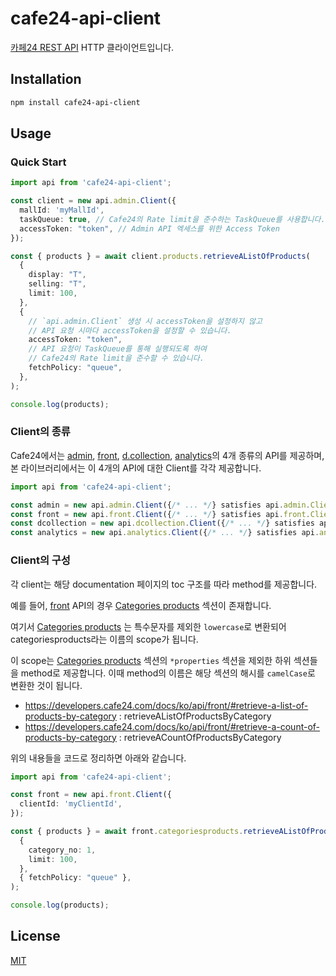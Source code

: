 # cafe24-api-client

[카페24 REST API](https://developers.cafe24.com/docs/api) HTTP 클라이언트입니다.

## Installation

```bash
npm install cafe24-api-client
```

## Usage

### Quick Start

```typescript
import api from 'cafe24-api-client';

const client = new api.admin.Client({
  mallId: 'myMallId',
  taskQueue: true, // Cafe24의 Rate limit을 준수하는 TaskQueue를 사용합니다.
  accessToken: "token", // Admin API 엑세스를 위한 Access Token
});

const { products } = await client.products.retrieveAListOfProducts(
  {
    display: "T",
    selling: "T",
    limit: 100,
  },
  { 
    // `api.admin.Client` 생성 시 accessToken을 설정하지 않고 
    // API 요청 시마다 accessToken을 설정할 수 있습니다.
    accessToken: "token", 
    // API 요청이 TaskQueue를 통해 실행되도록 하여
    // Cafe24의 Rate limit을 준수할 수 있습니다.
    fetchPolicy: "queue",
  },
);

console.log(products);
```

### Client의 종류

Cafe24에서는 [admin], [front], [d.collection], [analytics]의 4개 종류의 API를 제공하며, 
본 라이브러리에서는 이 4개의 API에 대한 Client를 각각 제공합니다.

```typescript
import api from 'cafe24-api-client';

const admin = new api.admin.Client({/* ... */} satisfies api.admin.ClientOptions);
const front = new api.front.Client({/* ... */} satisfies api.front.ClientOptions);
const dcollection = new api.dcollection.Client({/* ... */} satisfies api.dcollection.ClientOptions);
const analytics = new api.analytics.Client({/* ... */} satisfies api.analytics.ClientOptions);
```

### Client의 구성

각 client는 해당 documentation 페이지의 toc 구조를 따라 method를 제공합니다.

예를 들어, [front] API의 경우 [Categories products] 섹션이 존재합니다.

여기서 [Categories products] 는 특수문자를 제외한 `lowercase`로 변환되어 categoriesproducts라는 이름의 scope가 됩니다. 

이 scope는 [Categories products] 섹션의 `*properties` 섹션을 제외한 하위 섹션들을 method로 제공합니다. 이때 method의 이름은 해당 섹션의 해시를 `camelCase`로 변환한 것이 됩니다.

- https://developers.cafe24.com/docs/ko/api/front/#retrieve-a-list-of-products-by-category : retrieveAListOfProductsByCategory
- https://developers.cafe24.com/docs/ko/api/front/#retrieve-a-count-of-products-by-category : retrieveACountOfProductsByCategory

위의 내용들을 코드로 정리하면 아래와 같습니다.

```typescript
import api from 'cafe24-api-client';

const front = new api.front.Client({
  clientId: 'myClientId',
});

const { products } = await front.categoriesproducts.retrieveAListOfProductsByCategory(
  {
    category_no: 1,
    limit: 100,
  },
  { fetchPolicy: "queue" },
);

console.log(products);
```

## License

[MIT](./LICENSE)


[admin]: https://developers.cafe24.com/docs/ko/api/admin
[front]: https://developers.cafe24.com/docs/ko/api/front
[d.collection]: https://developers.cafe24.com/docs/ko/api/dcollection
[analytics]: https://developers.cafe24.com/docs/ko/api/cafe24data
[Categories products]: https://developers.cafe24.com/docs/ko/api/front/#categories__products
